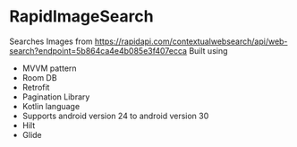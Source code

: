 # RapidImageSearch
Searches Images from https://rapidapi.com/contextualwebsearch/api/web-search?endpoint=5b864ca4e4b085e3f407ecca
Built using 
- MVVM pattern
- Room DB
- Retrofit
- Pagination Library
- Kotlin language
- Supports android version 24 to android version 30
- Hilt
- Glide

 
